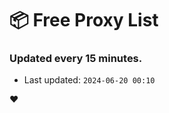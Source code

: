# :package: Free Proxy List
### Updated every 15 minutes.

- Last updated: `2024-06-20 00:10`

:heart:

